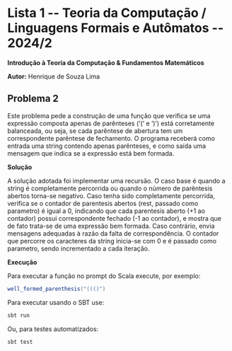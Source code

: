 # Lista 1 -- Teoria da Computação / Linguagens Formais e Autômatos -- 2024/2

**Introdução à Teoria da Computação & Fundamentos Matemáticos**

**Autor:** Henrique de Souza Lima

## Problema 2

Este problema pede a construção de uma função que verifica se uma expressão composta apenas de parênteses (‘(’ e ‘)’) está corretamente balanceada, ou seja, se cada parêntese de abertura tem um correspondente parêntese de fechamento. O programa receberá como entrada uma string contendo apenas parênteses, e como saída uma mensagem que indica se a expressão está bem formada.

**Solução**

A solução adotada foi implementar uma recursão. O caso base é quando a string é completamente percorrida ou quando o número de parêntesis abertos torna-se negativo. Caso tenha sido completamente percorrida, verifica se o contador de parentesis abertos (rest, passado como parametro) é igual a 0, indicando que cada parentesis aberto (+1 ao contador) possui correspondente  fechado (-1 ao contador), e mostra que de fato trata-se de uma expressão bem formada. Caso contrário, envia mensagens adequadas à razão da falta de correspondência. O contador que percorre os caracteres da string inicia-se com 0 e é passado como parametro, sendo incrementado a cada iteração.
 
**Execução**

Para executar a função no prompt do Scala execute, por exemplo:


```scala
well_formed_parenthesis("((()")
```

Para executar usando o SBT use:


```bash
sbt run
```

Ou, para testes automatizados:

```bash
sbt test
```